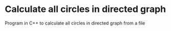 # Calculate all circles in directed graph
 Program in C++ to calculate all circles in directed graph from a file
